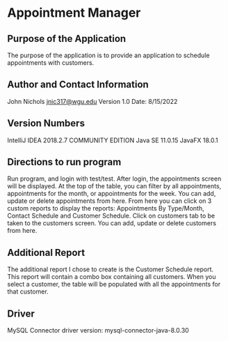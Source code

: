 # Appointment Manager

## Purpose of the Application
The purpose of the application is to provide an application to schedule appointments with customers.

## Author and Contact Information
John Nichols
jnic317@wgu.edu
Version 1.0
Date: 8/15/2022

## Version Numbers
IntelliJ IDEA 2018.2.7 COMMUNITY EDITION
Java SE 11.0.15
JavaFX 18.0.1

## Directions to run program
Run program, and login with test/test.
After login, the appointments screen will be displayed. At the top of the table, you can filter by all appointments, appointments for the month, or appointments for the week. You can add, update or delete appointments from here.
From here you can click on 3 custom reports to display the reports: Appointments By Type/Month, Contact Schedule and Customer Schedule.
Click on customers tab to be taken to the customers screen. You can add, update or delete customers from here.

## Additional Report
The additional report I chose to create is the Customer Schedule report. This report will contain a combo box containing all customers. When you select a customer, the table will be populated with all the appointments for that customer.

## Driver
MySQL Connector driver version: mysql-connector-java-8.0.30